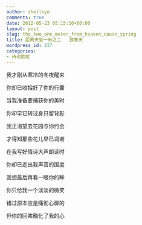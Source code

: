 ```yaml
---
author: shellbye
comments: true
date: 2012-05-23 05:15:10+00:00
layout: post
slug: the_two_one_meter_from_heaven_cause_spring
title: 距离天堂一米之二   致春天
wordpress_id: 237
categories:
- 诗词歌赋
---
```


我才刚从寒冷的冬夜醒来

你却已收拾好了你的行囊

当我准备要捕获你的美时

你却早已转过身只留背影

  


我正渴望去花园与你约会

才得知那些花儿早已凋谢

在我写好情诗大声朗读时

你却已走出我声音的国度

  


我想最后再看一眼你的眸

你只给我一个淡淡的微笑

错过原本应是痛彻心扉的

但你的回眸融化了我的心
